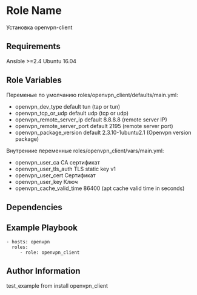Role Name
=========

Установка openvpn-client

Requirements
------------

Ansible >=2.4
Ubuntu 16.04


Role Variables
--------------

Переменые по умолчанию roles/openvpn_client/defaults/main.yml:
 - openvpn_dev_type default  tun (tap or tun)
 - openvpn_tcp_or_udp default udp (tcp or udp)
 - openvpn_remote_server_ip default 8.8.8.8 (remote server IP)
 - openvpn_remote_server_port default 2195  (remote server port)
 - openvpn_package_version default 2.3.10-1ubuntu2.1 (Openvpn version package)

Внутрениие переменные roles/openvpn_client/vars/main.yml:
 - openvpn_user_ca CA сертификат 
 - openvpn_user_tls_auth TLS static key v1
 - openvpn_user_cert Сертификат
 - openvpn_user_key Ключ
 - openvpn_cache_valid_time 86400 (apt cache valid time in seconds)


Dependencies
------------


Example Playbook
----------------


    - hosts: openvpn
      roles:
         - role: openvpn_client

Author Information
------------------
test_example from install openvpn_client

